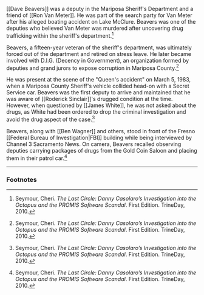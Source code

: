[[Dave Beavers]] was a deputy in the Mariposa Sheriff's Department and a friend of [[Ron Van Meter]]. He was part of the search party for Van Meter after his alleged boating accident on Lake McClure. Beavers was one of the deputies who believed Van Meter was murdered after uncovering drug trafficking within the sheriff's department.[^1]

Beavers, a fifteen-year veteran of the sheriff's department, was ultimately forced out of the department and retired on stress leave. He later became involved with D.I.G. (Decency in Government), an organization formed by deputies and grand jurors to expose corruption in Mariposa County.[^1]

He was present at the scene of the "Queen's accident" on March 5, 1983, when a Mariposa County Sheriff's vehicle collided head-on with a Secret Service car. Beavers was the first deputy to arrive and maintained that he was aware of [[Roderick Sinclair]]'s drugged condition at the time. However, when questioned by [[James White]], he was not asked about the drugs, as White had been ordered to drop the criminal investigation and avoid the drug aspect of the case.[^1]

Beavers, along with [[Ben Wagner]] and others, stood in front of the Fresno [[Federal Bureau of Investigation|FBI]] building while being interviewed by Channel 3 Sacramento News. On camera, Beavers recalled observing deputies carrying packages of drugs from the Gold Coin Saloon and placing them in their patrol car.[^1]

---
### Footnotes

[^1]: Seymour, Cheri. *The Last Circle: Danny Casolaro’s Investigation into the Octopus and the PROMIS Software Scandal*. First Edition. TrineDay, 2010.